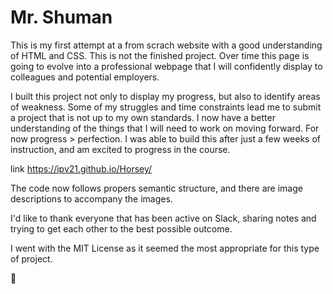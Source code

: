 # Mr. Shuman


This is my first attempt at a from scrach website with a good understanding of HTML and CSS. This is not the finished project. 
Over time this page is going to evolve into a professional webpage that I will confidently display to colleagues and potential 
employers. 

I built this project not only to display my progress, but also to identify areas of weakness. Some of my struggles and time 
constraints lead me to submit a project that is not up to my own standards. I now have a better understanding of the things 
that I will need to work on moving forward. For now progress > perfection. I was able to build this after just a few weeks
 of instruction, and am excited to progress in the course. 
 
 






link https://ipv21.github.io/Horsey/

The code now follows propers semantic structure, and there are image descriptions to accompany the images.

I'd like to thank everyone that has been active on Slack, sharing notes and trying to get each other to the best possible outcome.

I went with the MIT License as it seemed the most appropriate for this type of project.

🦡
